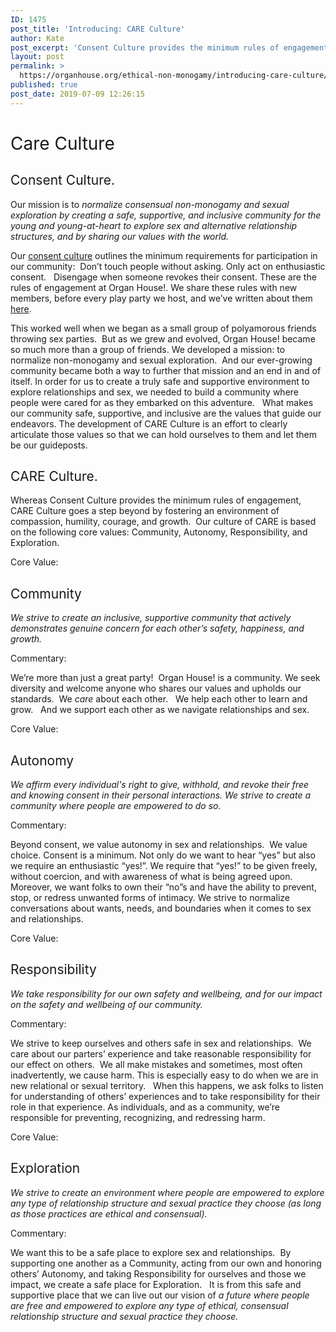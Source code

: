 ```yaml
---
ID: 1475
post_title: 'Introducing: CARE Culture'
author: Kate
post_excerpt: 'Consent Culture provides the minimum rules of engagement, CARE Culture goes a step beyond by fostering an environment of compassion, humility, courage, and growth. As we walk down this untouched path together, we don’t have a roadmap; however, our values provide the guideposts for our journey. Our culture of CARE is based on the following core values: Community, Autonomy, Responsibility, and Exploration.'
layout: post
permalink: >
  https://organhouse.org/ethical-non-monogamy/introducing-care-culture/
published: true
post_date: 2019-07-09 12:26:15
---
```

<h1><span style="font-weight: 400;">Care Culture</span></h1>
<h2><span style="font-weight: 400;">Consent Culture. </span></h2>
<span style="font-weight: 400;">Our mission is to </span><i><span style="font-weight: 400;">normalize consensual non-monogamy and sexual exploration by creating a safe, supportive, and inclusive community for the young and young-at-heart to explore sex and alternative relationship structures, and by sharing our values with the world. </span></i>

<span style="font-weight: 400;">Our </span><a href="https://organhouse.org/consent-culture/"><span style="font-weight: 400;">consent culture</span></a><span style="font-weight: 400;"> outlines the</span> <span style="font-weight: 400;">minimum requirements for participation in our community:  Don’t touch people without asking. Only act on enthusiastic consent.   Disengage when someone revokes their consent. These are the rules of engagement at Organ House!. We share these rules with new members, before every play party we host, and we’ve written about them </span><a href="https://organhouse.org/blog/consent/"><span style="font-weight: 400;">here</span></a><span style="font-weight: 400;">. </span>

<span style="font-weight: 400;">This worked well when we began as a small group of polyamorous friends throwing sex parties.  But as we grew and evolved, Organ House! became so much more than a group of friends. We developed a mission: to normalize non-monogamy and sexual exploration.  And our ever-growing community became both a way to further that mission and an end in and of itself. In order for us to create a truly safe and supportive environment to explore relationships and sex, we needed to build a community where people were cared for as they embarked on this adventure.   What makes our community safe, supportive, and inclusive are the values that guide our endeavors. The development of CARE Culture is an effort to clearly articulate those values so that we can hold ourselves to them and let them be our guideposts. </span>
<h2><span style="font-weight: 400;">CARE Culture.</span></h2>
<span style="font-weight: 400;">Whereas Consent Culture provides the minimum rules of engagement, CARE Culture goes a step beyond by fostering an environment of compassion, humility, courage, and growth.  Our culture of CARE is based on the following core values: Community, Autonomy, Responsibility, and Exploration. </span>

<span style="font-weight: 400;">Core Value:</span>
<h2><span style="font-weight: 400;">Community</span></h2>
<i><span style="font-weight: 400;">We strive to create an inclusive, supportive community that actively demonstrates genuine concern for each other’s safety, happiness, and growth. </span></i>

<span style="font-weight: 400;">Commentary:</span>

<span style="font-weight: 400;">We’re more than just a great party!  Organ House! is a community. We seek diversity and welcome anyone who shares our values and upholds our standards.  We </span><i><span style="font-weight: 400;">care </span></i><span style="font-weight: 400;">about each other.   We help each other to learn and grow.   And we support each other as we navigate relationships and sex.  </span>

<span style="font-weight: 400;">Core Value:</span>
<h2><span style="font-weight: 400;">Autonomy</span></h2>
<i><span style="font-weight: 400;">We affirm every individual's right to give, withhold, and revoke their free and knowing consent in their personal interactions. We strive to create a community where people are empowered to do so.</span></i>

<span style="font-weight: 400;">Commentary:</span>

<span style="font-weight: 400;">Beyond consent, we value autonomy in sex and relationships.  We value choice. Consent is a minimum. Not only do we want to hear “yes” but also we require an enthusiastic “yes!”. We require that “yes!” to be given freely, without coercion, and with awareness of what is being agreed upon.  Moreover, we want folks to own their “no”s and have the ability to prevent, stop, or redress unwanted forms of intimacy. We strive to normalize conversations about wants, needs, and boundaries when it comes to sex and relationships.  </span>

<span style="font-weight: 400;">Core Value:</span>
<h2><span style="font-weight: 400;">Responsibility</span></h2>
<i><span style="font-weight: 400;">We take responsibility for our own safety and wellbeing, and for our impact on the safety and wellbeing of our community.</span></i>

<span style="font-weight: 400;">Commentary:</span>

<span style="font-weight: 400;">We strive to keep ourselves and others safe in sex and relationships.  We care about our parters’ experience and take reasonable responsibility for our effect on others.  We all make mistakes and sometimes, most often inadvertently, we cause harm. This is especially easy to do when we are in new relational or sexual territory.   When this happens, we ask folks to listen for understanding of others’ experiences and to take responsibility for their role in that experience. As individuals, and as a community, we’re responsible for preventing, recognizing, and redressing harm.  </span>

<span style="font-weight: 400;">Core Value:</span>
<h2><span style="font-weight: 400;">Exploration</span></h2>
<i><span style="font-weight: 400;">We strive to create an environment where people are </span></i><i><span style="font-weight: 400;">empowered to explore any type of relationship structure and sexual practice they choose (as long as those practices are ethical and consensual).</span></i>

<span style="font-weight: 400;">Commentary:</span>

<span style="font-weight: 400;">We want this to be a safe place to explore sex and relationships</span><i><span style="font-weight: 400;">.  </span></i><span style="font-weight: 400;">By supporting one another as a Community, acting from our own and honoring others’ Autonomy, and taking Responsibility for ourselves and those we impact, we create a safe place for Exploration.   It is from this safe and supportive place that we can live out our vision of </span><i><span style="font-weight: 400;">a future where people are free and empowered to explore any type of ethical, consensual relationship structure and sexual practice they choose.</span></i>